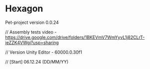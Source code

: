 # Hexagon
Pet-project version 0.0.24

// Assembly tests video - https://drive.google.com/drive/folders/1BKEVmV7WmYyvL1j82CLrT-ieZZK4VWgj?usp=sharing

// Version Unity Editor - 60000.0.30f1

// [Start] 06.12.24 (DD/MM/YY)